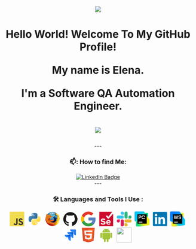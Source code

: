 <div id="header" align="center">
  <img src= "https://github.com/user-attachments/assets/79f54a20-66bb-4082-83a5-1af0b1ef1e1d" width="300"/>
</div>
<div id="badges">
 
  <h1>
   <div id="header" align="center">
  Hello World! Welcome To My GitHub Profile! 
     
   My name is Elena. 
   
   I'm a Software QA Automation Engineer. 
  
  <img src="https://media2.giphy.com/media/v1.Y2lkPTc5MGI3NjExYmV4Y3ZhYWo2bTB2eXc3M2hyaDliOW10N2d0eG1qNWc1ajRhMHhwayZlcD12MV9pbnRlcm5hbF9naWZfYnlfaWQmY3Q9Zw/y34VPqGjuMbx00Fxc9/giphy.gif" width="100px"/>
  
 </div>
</h1>
  
</div>

<div align="center">
  ---

### 📫: How to find Me:
<div id="badges">
  <a href="https://www.linkedin.com/in/elena-otrosnova-608a29367/">
    <img src="https://img.shields.io/badge/LinkedIn-blue?style=for-the-badge&logo=linkedin&logoColor=white" alt="LinkedIn Badge"/>
  </a>
  
</div>

<div>


<div align="center">
  ---

### :hammer_and_wrench: Languages and Tools I Use :
<div>


 
 <img src="https://github.com/devicons/devicon/blob/master/icons/javascript/javascript-original.svg"  width="40" height="40"/>&nbsp;
   <img src="https://github.com/devicons/devicon/blob/master/icons/python/python-original.svg"  width="40" height="40"/>&nbsp;
    <img src="https://github.com/devicons/devicon/blob/master/icons/firefox/firefox-original.svg"  width="40" height="40"/>&nbsp;
    <img src="https://github.com/devicons/devicon/blob/master/icons/github/github-original.svg"  width="40" height="40"/>&nbsp;
    <img src="https://github.com/devicons/devicon/blob/master/icons/google/google-original.svg"  width="40" height="40"/>&nbsp;
    <img src="https://github.com/devicons/devicon/blob/master/icons/selenium/selenium-original.svg" width="40" height="40"/>&nbsp;
    <img src="https://github.com/devicons/devicon/blob/master/icons/slack/slack-original.svg"  width="40" height="40"/>&nbsp;
    <img src="https://github.com/devicons/devicon/blob/master/icons/pycharm/pycharm-original.svg"  width="40" height="40"/>&nbsp;
    <img src="https://github.com/devicons/devicon/blob/master/icons/linkedin/linkedin-original.svg"  width="40" height="40"/>&nbsp;
    <img src="https://github.com/devicons/devicon/blob/master/icons/webstorm/webstorm-original.svg"  width="40" height="40"/>&nbsp;
    <img src="https://github.com/devicons/devicon/blob/master/icons/jira/jira-original.svg"  width="40" height="40"/>&nbsp;
    <img src="https://github.com/devicons/devicon/blob/master/icons/html5/html5-original.svg" width="40" height="40"/>&nbsp;
    <img src="https://github.com/devicons/devicon/blob/master/icons/android/android-original.svg"  width="40" height="40"/>&nbsp;
    <img src="https://github.com/devicons/devicon/blob/master/icons/icons/apple/apple-original.svg"  width="40" height="40"/>&nbsp;

</div>
  
</div>

